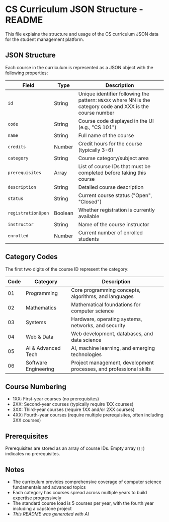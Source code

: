 # CS Curriculum JSON Structure - README

This file explains the structure and usage of the CS curriculum JSON data for the student management platform.

## JSON Structure

Each course in the curriculum is represented as a JSON object with the following properties:

| Field | Type | Description |
|-------|------|-------------|
| `id` | String | Unique identifier following the pattern: `NNXXX` where NN is the category code and XXX is the course number |
| `code` | String | Course code displayed in the UI (e.g., "CS 101") |
| `name` | String | Full name of the course |
| `credits` | Number | Credit hours for the course (typically 3-6) |
| `category` | String | Course category/subject area |
| `prerequisites` | Array | List of course IDs that must be completed before taking this course |
| `description` | String | Detailed course description |
| `status` | String | Current course status ("Open", "Closed") |
| `registrationOpen` | Boolean | Whether registration is currently available |
| `instructor` | String | Name of the course instructor |
| `enrolled` | Number | Current number of enrolled students |

## Category Codes

The first two digits of the course ID represent the category:

| Code | Category | Description |
|------|----------|-------------|
| 01 | Programming | Core programming concepts, algorithms, and languages |
| 02 | Mathematics | Mathematical foundations for computer science |
| 03 | Systems | Hardware, operating systems, networks, and security |
| 04 | Web & Data | Web development, databases, and data science |
| 05 | AI & Advanced Tech | AI, machine learning, and emerging technologies |
| 06 | Software Engineering | Project management, development processes, and professional skills |

## Course Numbering

- 1XX: First-year courses (no prerequisites)
- 2XX: Second-year courses (typically require 1XX courses)
- 3XX: Third-year courses (require 1XX and/or 2XX courses)
- 4XX: Fourth-year courses (require multiple prerequisites, often including 3XX courses)

## Prerequisites

Prerequisites are stored as an array of course IDs. Empty array (`[]`) indicates no prerequisites.

## Notes

- The curriculum provides comprehensive coverage of computer science fundamentals and advanced topics
- Each category has courses spread across multiple years to build expertise progressively
- The standard course load is 5 courses per year, with the fourth year including a capstone project
- *This README was generated with AI*
